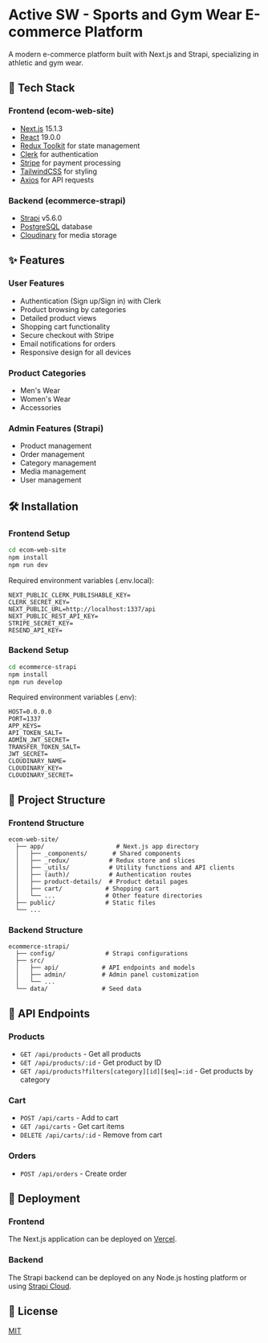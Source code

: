 # Active SW - Sports and Gym Wear E-commerce Platform

A modern e-commerce platform built with Next.js and Strapi, specializing in athletic and gym wear.

## 🚀 Tech Stack

### Frontend (ecom-web-site)
- [Next.js](https://nextjs.org/) 15.1.3
- [React](https://reactjs.org/) 19.0.0
- [Redux Toolkit](https://redux-toolkit.js.org/) for state management
- [Clerk](https://clerk.com/) for authentication
- [Stripe](https://stripe.com/) for payment processing
- [TailwindCSS](https://tailwindcss.com/) for styling
- [Axios](https://axios-http.com/) for API requests

### Backend (ecommerce-strapi)
- [Strapi](https://strapi.io/) v5.6.0
- [PostgreSQL](https://www.postgresql.org/) database
- [Cloudinary](https://cloudinary.com/) for media storage

## ✨ Features

### User Features
- Authentication (Sign up/Sign in) with Clerk
- Product browsing by categories
- Detailed product views
- Shopping cart functionality
- Secure checkout with Stripe
- Email notifications for orders
- Responsive design for all devices

### Product Categories
- Men's Wear
- Women's Wear
- Accessories

### Admin Features (Strapi)
- Product management
- Order management
- Category management
- Media management
- User management

## 🛠️ Installation

### Frontend Setup

```bash
cd ecom-web-site
npm install
npm run dev
```

Required environment variables (.env.local):
```
NEXT_PUBLIC_CLERK_PUBLISHABLE_KEY=
CLERK_SECRET_KEY=
NEXT_PUBLIC_URL=http://localhost:1337/api
NEXT_PUBLIC_REST_API_KEY=
STRIPE_SECRET_KEY=
RESEND_API_KEY=
```

### Backend Setup

```bash
cd ecommerce-strapi
npm install
npm run develop
```

Required environment variables (.env):
```
HOST=0.0.0.0
PORT=1337
APP_KEYS=
API_TOKEN_SALT=
ADMIN_JWT_SECRET=
TRANSFER_TOKEN_SALT=
JWT_SECRET=
CLOUDINARY_NAME=
CLOUDINARY_KEY=
CLOUDINARY_SECRET=
```

## 📁 Project Structure

### Frontend Structure
```
ecom-web-site/
  ├── app/                    # Next.js app directory
  │   ├── _components/       # Shared components
  │   ├── _redux/           # Redux store and slices
  │   ├── _utils/           # Utility functions and API clients
  │   ├── (auth)/           # Authentication routes
  │   ├── product-details/  # Product detail pages
  │   ├── cart/            # Shopping cart
  │   └── ...              # Other feature directories
  ├── public/              # Static files
  └── ...
```

### Backend Structure
```
ecommerce-strapi/
  ├── config/              # Strapi configurations
  ├── src/
  │   ├── api/            # API endpoints and models
  │   ├── admin/          # Admin panel customization
  │   └── ...
  └── data/               # Seed data
```

## 🔑 API Endpoints

### Products
- `GET /api/products` - Get all products
- `GET /api/products/:id` - Get product by ID
- `GET /api/products?filters[category][id][$eq]=:id` - Get products by category

### Cart
- `POST /api/carts` - Add to cart
- `GET /api/carts` - Get cart items
- `DELETE /api/carts/:id` - Remove from cart

### Orders
- `POST /api/orders` - Create order

## 🚀 Deployment

### Frontend
The Next.js application can be deployed on [Vercel](https://vercel.com).

### Backend
The Strapi backend can be deployed on any Node.js hosting platform or using [Strapi Cloud](https://cloud.strapi.io).

## 📝 License

[MIT](LICENSE)